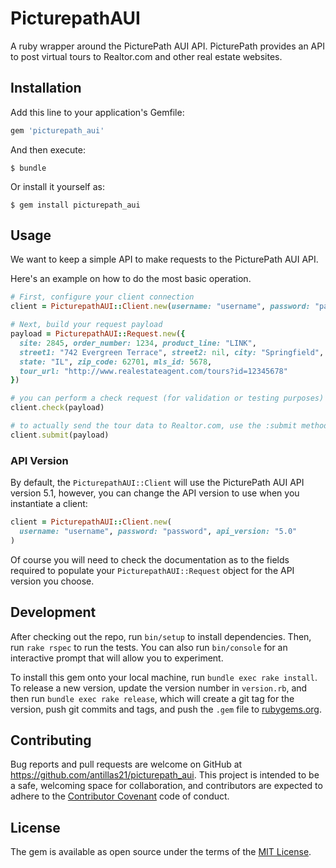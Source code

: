 # PicturepathAUI

A ruby wrapper around the PicturePath AUI API. PicturePath provides an API to post virtual tours to Realtor.com and other real estate websites.

## Installation

Add this line to your application's Gemfile:

```ruby
gem 'picturepath_aui'
```

And then execute:

    $ bundle

Or install it yourself as:

    $ gem install picturepath_aui

## Usage

We want to keep a simple API to make requests to the PicturePath AUI API.

Here's an example on how to do the most basic operation.

```ruby
# First, configure your client connection
client = PicturepathAUI::Client.new(username: "username", password: "password")

# Next, build your request payload
payload = PicturepathAUI::Request.new({
  site: 2845, order_number: 1234, product_line: "LINK",
  street1: "742 Evergreen Terrace", street2: nil, city: "Springfield",
  state: "IL", zip_code: 62701, mls_id: 5678,
  tour_url: "http://www.realestateagent.com/tours?id=12345678"
})

# you can perform a check request (for validation or testing purposes)
client.check(payload)

# to actually send the tour data to Realtor.com, use the :submit method
client.submit(payload)
```

### API Version

By default, the `PicturepathAUI::Client` will use the PicturePath AUI API
version 5.1, however, you can change the API version to use when you
instantiate a client:

```ruby
client = PicturepathAUI::Client.new(
  username: "username", password: "password", api_version: "5.0"
)
```

Of course you will need to check the documentation as to the fields required
to populate your `PicturepathAUI::Request` object for the API version you choose.

## Development

After checking out the repo, run `bin/setup` to install dependencies. Then, run `rake rspec` to run the tests. You can also run `bin/console` for an interactive prompt that will allow you to experiment.

To install this gem onto your local machine, run `bundle exec rake install`. To release a new version, update the version number in `version.rb`, and then run `bundle exec rake release`, which will create a git tag for the version, push git commits and tags, and push the `.gem` file to [rubygems.org](https://rubygems.org).

## Contributing

Bug reports and pull requests are welcome on GitHub at https://github.com/antillas21/picturepath_aui. This project is intended to be a safe, welcoming space for collaboration, and contributors are expected to adhere to the [Contributor Covenant](contributor-covenant.org) code of conduct.


## License

The gem is available as open source under the terms of the [MIT License](http://opensource.org/licenses/MIT).

